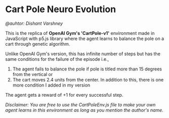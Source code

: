 # Cart Pole Neuro Evolution

_@auhtor: Dishant Varshney_

This is the replica of **OpenAI Gym's 'CartPole-v1'** environment made in JavaScript with p5.js library where the agent learns to balance the pole on a cart through genetic algorithm.

Unlike OpenAI Gym's version, this has infinite number of steps but has the same conditions for the failure of the episode i.e.,

1. The agent fails to balance the pole if pole is titled more than 15 degrees from the vertical or
2. The cart moves 2.4 units from the center. In addition to this, there is one more condition I added in my version

The agent gets a reward of +1 for every successful step.

_Disclaimer: You are free to use the CartPoleEnv.js file to make your own agent learns in this environment as long as you mention the author's name._
